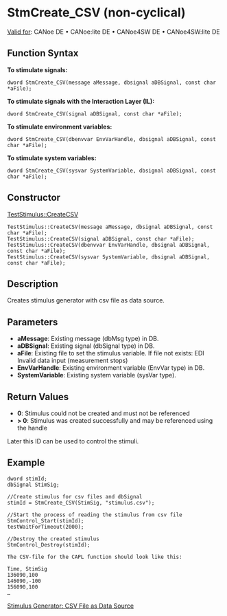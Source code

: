 # StmCreate_CSV (non-cyclical)

[Valid for](../../../Shared/FeatureAvailability.md): CANoe DE • CANoe:lite DE • CANoe4SW DE • CANoe4SW:lite DE

## Function Syntax

**To stimulate signals:**

```plaintext
dword StmCreate_CSV(message aMessage, dbsignal aDBSignal, const char *aFile);
```

**To stimulate signals with the Interaction Layer (IL):**

```plaintext
dword StmCreate_CSV(signal aDBSignal, const char *aFile);
```

**To stimulate environment variables:**

```plaintext
dword StmCreate_CSV(dbenvvar EnvVarHandle, dbsignal aDBSignal, const char *aFile);
```

**To stimulate system variables:**

```plaintext
dword StmCreate_CSV(sysvar SystemVariable, dbsignal aDBSignal, const char *aFile);
```

## Constructor

[TestStimulus::CreateCSV](../../../Shared/CAPL/General/ClassesAndObjects.md)

```plaintext
TestStimulus::CreateCSV(message aMessage, dbsignal aDBSignal, const char *aFile);
TestStimulus::CreateCSV(signal aDBSignal, const char *aFile);
TestStimulus::CreateCSV(dbenvvar EnvVarHandle, dbsignal aDBSignal, const char *aFile);
TestStimulus::CreateCSV(sysvar SystemVariable, dbsignal aDBSignal, const char *aFile);
```

## Description

Creates stimulus generator with csv file as data source.

## Parameters

- **aMessage**: Existing message (dbMsg type) in DB.
- **aDBSignal**: Existing signal (dbSignal type) in DB.
- **aFile**: Existing file to set the stimulus variable. If file not exists: EDI Invalid data input (measurement stops)
- **EnvVarHandle**: Existing environment variable (EnvVar type) in DB.
- **SystemVariable**: Existing system variable (sysVar type).

## Return Values

- **0**: Stimulus could not be created and must not be referenced
- **\> 0**: Stimulus was created successfully and may be referenced using the handle

Later this ID can be used to control the stimuli.

## Example

```plaintext
dword stimId;
dbSignal StimSig;

//Create stimulus for csv files and dbSignal
stimId = StmCreate_CSV(StimSig, "stimulus.csv");

//Start the process of reading the stimulus from csv file
StmControl_Start(stimId);
testWaitForTimeout(2000);

//Destroy the created stimulus
StmControl_Destroy(stimId);

The CSV-file for the CAPL function should look like this:

Time, StimSig
136090,100
146090,-100
156090,100
…
```

[Stimulus Generator: CSV File as Data Source](../CAPLfunctionsTSLStimulusCsvFile.md)
